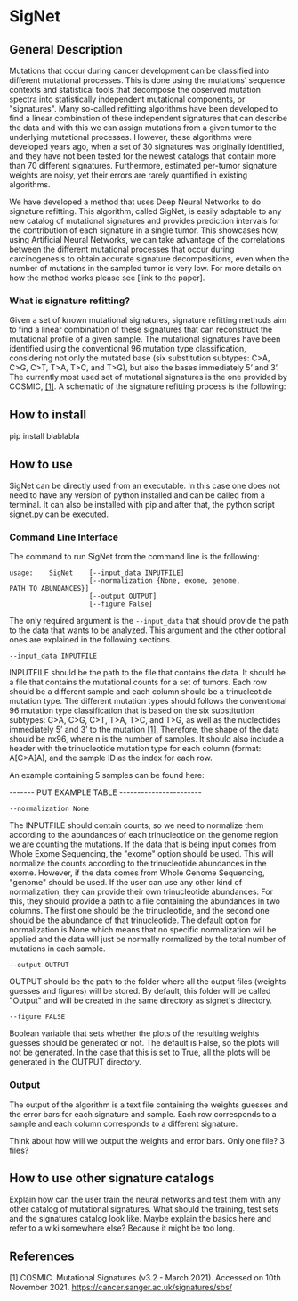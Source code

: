 # SigNet

## General Description 

Mutations that occur during cancer development can be classified into different mutational processes. This is done using the mutations’ sequence contexts and statistical tools that decompose the observed mutation spectra into statistically independent mutational components, or "signatures". Many so-called refitting algorithms have been developed to find a linear combination of these independent signatures that can describe the data and with this we can assign mutations from a given tumor to the underlying mutational processes. However, these algorithms were developed years ago, when a set of 30 signatures was originally identified, and they have not been tested for the newest catalogs that contain more than 70 different signatures. Furthermore, estimated per-tumor signature weights are noisy, yet their errors are rarely quantified in existing algorithms. 

We have developed a method that uses Deep Neural Networks to do signature refitting. This algorithm, called SigNet, is easily adaptable to any new catalog of mutational signatures and provides prediction intervals for the contribution of each signature in a single tumor. This showcases how, using Artificial Neural Networks, we can take advantage of the correlations between the different mutational processes that occur during carcinogenesis to obtain accurate signature decompositions, even when the number of mutations in the sampled tumor is very low. For more details on how the method works please see [link to the paper].

### What is signature refitting?

Given a set of known mutational signatures, signature refitting methods aim to find a linear combination of these signatures that can reconstruct the mutational profile of a given sample. The mutational signatures have been identified using the conventional 96 mutation type classification, considering not only the mutated base (six substitution subtypes: C>A, C>G, C>T, T>A, T>C, and T>G), but also the bases immediately 5’ and 3’. The currently most used set of mutational signatures is the one provided by COSMIC, [[1]](#1). A schematic of the signature refitting process is the following:


## How to install

pip install blablabla

## How to use

SigNet can be directly used from an executable. In this case one does not need to have any version of python installed and can be called from a terminal. It can also be installed with pip and after that, the python script signet.py can be executed. 

### Command Line Interface

The command to run SigNet from the command line is the following:
```
usage:    SigNet    [--input_data INPUTFILE]
                    [--normalization {None, exome, genome, PATH_TO_ABUNDANCES}] 
                    [--output OUTPUT]
                    [--figure False]
```

The only required argument is the `--input_data` that should provide the path to the data that wants to be analyzed. This argument and the other optional ones are explained in the following sections.

`--input_data INPUTFILE`

INPUTFILE should be the path to the file that contains the data. It should be a file that contains the mutational counts for a set of tumors. Each row should be a different sample and each column should be a trinucleotide mutation type. The different mutation types should follows the conventional 96 mutation type classification that is based on the six substitution subtypes: C>A, C>G, C>T, T>A, T>C, and T>G, as well as the nucleotides immediately 5’ and 3’ to the mutation [[1]](#1). Therefore, the shape of the data should be nx96, where n is the number of samples. It should also include a header with the trinucleotide mutation type for each column (format: A[C>A]A), and the sample ID as the index for each row. 

An example containing 5 samples can be found here:

------- PUT EXAMPLE TABLE -----------------------

`--normalization None`

The INPUTFILE should contain counts, so we need to normalize them according to the abundances of each trinucleotide on the genome region we are counting the mutations. If the data that is being input comes from Whole Exome Sequencing, the "exome" option should be used. This will normalize the counts according to the trinucleotide abundances in the exome. However, if the data comes from Whole Genome Sequencing, "genome" should be used. If the user can use any other kind of normalization, they can provide their own trinucleotide abundances. For this, they should provide a path to a file containing the abundances in two columns. The first one should be the trinucleotide, and the second one should be the abundance of that trinucleotide. The default option for normalization is None which means that no specific normalization will be applied and the data will just be normally normalized by the total number of mutations in each sample.

`--output OUTPUT`

OUTPUT should be the path to the folder where all the output files (weights guesses and figures) will be stored. By default, this folder will be called "Output" and will be created in the same directory as signet's directory. 

`--figure FALSE`

Boolean variable that sets whether the plots of the resulting weights guesses should be generated or not. The default is False, so the plots will not be generated. In the case that this is set to True, all the plots will be generated in the OUTPUT directory. 

### Output

The output of the algorithm is a text file containing the weights guesses and the error bars for each signature and sample. Each row corresponds to a sample and each column corresponds to a different signature. 

Think about how will we output the weights and error bars. Only one file? 3 files? 

## How to use other signature catalogs

Explain how can the user train the neural networks and test them with any other catalog of mutational signatures. What should the training, test sets and the signatures catalog look like. Maybe explain the basics here and refer to a wiki somewhere else? Because it might be too long.


## References
<a id="1">[1]</a> 
COSMIC. Mutational Signatures (v3.2 - March 2021).
Accessed on 10th November 2021.
https://cancer.sanger.ac.uk/signatures/sbs/
